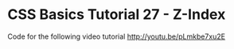 CSS Basics Tutorial 27 - Z-Index
================================

Code for the following video tutorial http://youtu.be/pLmkbe7xu2E

